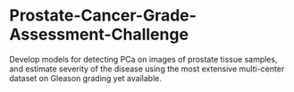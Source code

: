 # Prostate-Cancer-Grade-Assessment-Challenge
Develop models for detecting PCa on images of prostate tissue samples, and estimate severity of the disease using the most extensive multi-center dataset on Gleason grading yet available.
